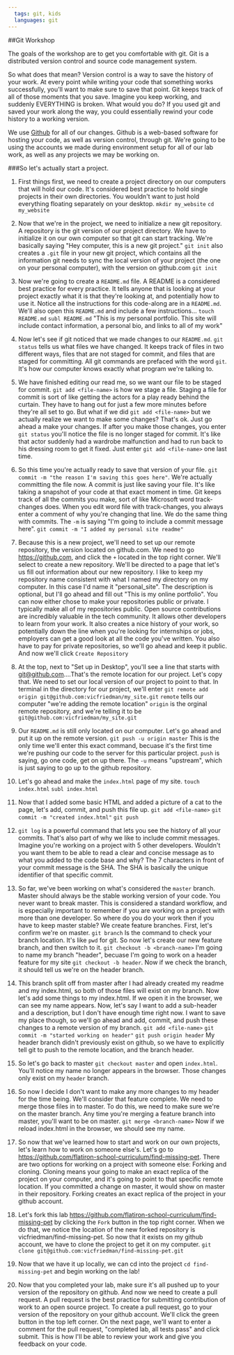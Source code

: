 ```yaml
---
  tags: git, kids 
  languages: git
---
```


##Git Workshop

The goals of the workshop are to get you comfortable with git. Git is a distributed version control and source code management system. 

So what does that mean? Version control is a way to save the history of your work. At every point while writing your code that something works successfully, you'll want to make sure to save that point. Git keeps track of all of those moments that you save. Imagine you keep working, and suddenly EVERYTHING is broken. What would you do? If you used git and saved your work along the way, you could essentially rewind your code history to a working version.

We use [Github](https://github.com/) for all of our changes. Github is a web-based software for hosting your code, as well as version control, through git. We're going to be using the accounts we made during environment setup for all of our lab work, as well as any projects we may be working on.

###So let's actually start a project.

1. First things first, we need to create a project directory on our computers that will hold our code. It's considered best practice to hold single projects in their own directories. You wouldn't want to just hold everything floating separately on your desktop. 
`mkdir my_website`
`cd my_website`

2. Now that we're in the project, we need to initialize a new git repository. A repository is the git version of our project directory. We have to initialize it on our own computer so that git can start tracking. We're basically saying "Hey computer, this is a new git project." `git init` also creates a `.git` file in your new git project, which contains all the information git needs to sync the local version of your project (the one on your personal computer), with the version on github.com
`git init`

3. Now we're going to create a `README.md` file. A README is a considered best practice for every practice. It tells anyone that is looking at your project exactly what it is that they're looking at, and potentially how to use it. Notice all the instructions for this code-along are in a `README.md`. We'll also open this `README.md` and include a few instructions...
`touch README.md`
`subl README.md` 
"This is my personal portfolio. This site will include contact information, a personal bio, and links to all of my work"

4. Now let's see if git noticed that we made changes to our `README.md`. `git status` tells us what files we have changed. It keeps track of files in two different ways, files that are not staged for commit, and files that are staged for committing. All git commands are prefaced with the word `git`. It's how our computer knows exactly what program we're talking to.

5. We have finished editing our read me, so we want our file to be staged for commit. `git add <file-name>` is how we stage a file. Staging a file for commit is sort of like getting the actors for a play ready behind the curtain. They have to hang out for just a few more minutes before they're all set to go. But what if we did `git add <file-name>` but we actually realize we want to make some changes? That's ok. Just go ahead a make your changes. If after you make those changes, you enter `git status` you'll notice the file is no longer staged for commit. It's like that actor suddenly had a wardrobe malfunction and had to run back to his dressing room to get it fixed. Just enter `git add <file-name>` one last time. 

6. So this time you're actually ready to save that version of your file. `git commit -m "the reason I'm saving this goes here"`. We're actually committing the file now. A commit is just like saving your file. It's like taking a snapshot of your code at that exact moment in time. Git keeps track of all the commits you make, sort of like Microsoft word track-changes does. When you edit word file with track-changes, you always enter a comment of why you're changing that line. We do the same thing with commits. The `-m` is saying "I'm going to include a commit message here". 
`git commit -m "I added my personal site readme"`

7. Because this is a new project, we'll need to set up our remote repository, the version located on github.com. We need to go https://github.com, and click the `+` located in the top right corner. We'll select to create a new repository. We'll be directed to a page that let's us fill out information about our new repository. I like to keep my repository name consistent with what I named my directory on my computer. In this case I'd name it "personal_site". The description is optional, but I'll go ahead and fill out "This is my online portfolio". You can now either chose to make your repositories public or private. I typically make all of my repositories public. Open source contributions are incredibly valuable in the tech community. It allows other developers to learn from your work. It also creates a nice history of your work, so potentially down the line when you're looking for internships or jobs, employers can get a good look at all the code you've written. You also have to pay for private repositories, so we'll go ahead and keep it public. And now we'll click `Create Repository`

8. At the top, next to "Set up in Desktop", you'll see a line that starts with git@github.com....That's the remote location for our project. Let's copy that. We need to set our local version of our project to point to that. In terminal in the directory for our project, we'll enter
`git remote add origin git@github.com:vicfriedman/my_site.git`
`remote` tells our computer "we're adding the remote location"
`origin` is the orginal remote repository, and we're telling it to be `git@github.com:vicfriedman/my_site.git`

9. Our `README.md` is still only located on our computer. Let's go ahead and put it up on the remote version. 
`git push -u origin master`
This is the only time we'll enter this exact command, becuase it's the first time we're pushing our code to the server for this particular project. `push` is saying, go one code, get on up there. The `-u` means "upstream", which is just saying to go up to the github repository. 

10. Let's go ahead and make the `index.html` page of my site.
`touch index.html`
`subl index.html`

11. Now that I added some basic HTML and added a picture of a cat to the page, let's add, commit, and push this file up.
`git add <file-name>`
`git commit -m "created index.html"`
`git push`

12. `git log` is a powerful command that lets you see the history of all your commits. That's also part of why we like to include commit messages. Imagine you're working on a project with 5 other developers. Wouldn't you want them to be able to read a clear and concise message as to what you added to the code base and why? The 7 characters in front of your commit message is the SHA. The SHA is basically the unique identifier of that specific commit.

13. So far, we've been working on what's considered the `master` branch. Master should always be the stable working version of your code. You never want to break master. This is considered a standard workflow, and is especially important to remember if you are working on a project with more than one developer. So where do you do your work then if you have to keep master stable? We create feature branches. First, let's confirm we're on master.
`git branch` Is the command to check your branch location. It's like `pwd` for git.
So now let's create our new feature branch, and then switch to it. 
`git checkout -b <branch-name>` I'm going to name my branch "header", becuase I'm going to work on a header feature for my site `git checkout -b header`. Now if we check the branch, it should tell us we're on the header branch.

14. This branch split off from master after I had already created my readme and my index.html, so both of those files will exist on my branch. Now let's add some things to my index.html. If we open it in the browser, we can see my name appears. Now, let's say I want to add a sub-header and a description, but I don't have enough time right now. I want to save my place though, so we'll go ahead and add, commit, and push these changes to a remote version of my branch.
`git add <file-name>`
`git commit -m "started working on header"`
`git push origin header`
My header branch didn't previously exist on github, so we have to explicitly tell git to push to the remote location, and the branch header. 

15. So let's go back to master `git checkout master` and open `index.html`. You'll notice my name no longer appears in the browser. Those changes only exist on my `header` branch.

16. So now I decide I don't want to make any more changes to my header for the time being. We'll consider that feature complete. We need to merge those files in to master. To do this, we need to make sure we're on the master branch. Any time you're merging a feature branch into master, you'll want to be on master. 
`git merge <branch-name>`
Now if we reload index.html in the browser, we should see my name.

17. So now that we've learned how to start and work on our own projects, let's learn how to work on someone else's. Let's go to https://github.com/flatiron-school-curriculum/find-missing-pet. There are two options for working on a project with someone else: Forking and cloning. Cloning means your going to make an exact replica of the project on your computer, and it's going to point to that specific remote location. If you committed a change on master, it would show on master in their repository. Forking creates an exact replica of the project in your github account.

18. Let's fork this lab https://github.com/flatiron-school-curriculum/find-missing-pet by clicking the `Fork` button in the top right corner. When we do that, we notice the location of the new forked repository is vicfriedman/find-missing-pet. So now that it exists on my github account, we have to clone the project to get it on my computer.
`git clone git@github.com:vicfriedman/find-missing-pet.git`

19. Now that we have it up locally, we can cd into the project `cd find-missing-pet` and begin working on the lab! 

<!-- After they complete the lab... -->
20. Now that you completed your lab, make sure it's all pushed up to your version of the repository on github. And now we need to create a pull request. A pull request is the best practice for submitting contribution of work to an open source project. To create a pull request, go to your version of the repository on your github account. We'll click the green button in the top left corner. On the next page, we'll want to enter a comment for the pull request, "completed lab, all tests pass" and click submit. This is how I'll be able to review your work and give you feedback on your code. 



